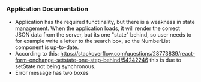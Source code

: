 ### Application Documentation

- Application has the required functinality, but there is a weakness in state management. When the application loads, it will render the correct JSON data from the server, but its one "state" behind, so user needs to for example write a letter to the search box, so the NumberList component is up-to-date.
- According to this: https://stackoverflow.com/questions/28773839/react-form-onchange-setstate-one-step-behind/54242246 this is due to setState not being synchronous.
- Error message has two boxes